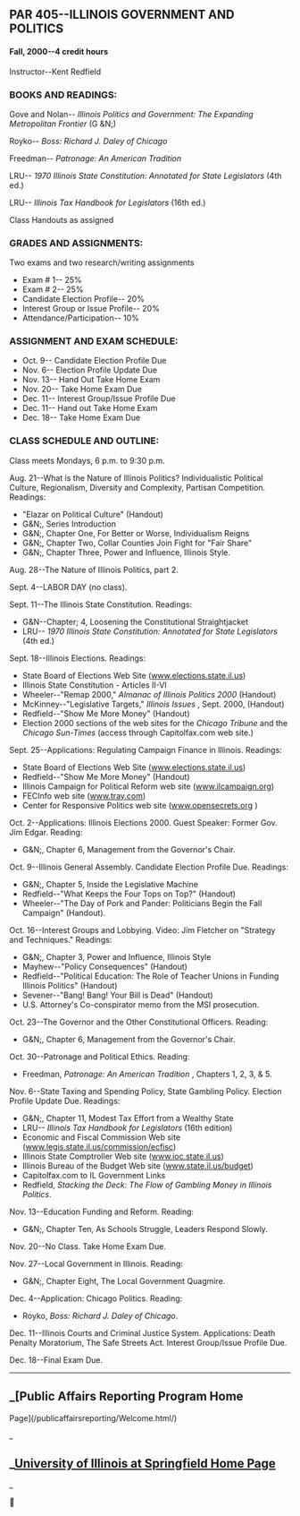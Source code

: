 ## PAR 405--ILLINOIS GOVERNMENT AND POLITICS

#### Fall, 2000--4 credit hours  
Instructor--Kent Redfield

### BOOKS AND READINGS:

Gove and Nolan-- _Illinois Politics and Government: The Expanding Metropolitan
Frontier_ (G &N;)

Royko-- _Boss: Richard J. Daley of Chicago_

Freedman-- _Patronage: An American Tradition_

LRU-- _1970 Illinois State Constitution: Annotated for State Legislators_ (4th
ed.)

LRU-- _Illinois Tax Handbook for Legislators_ (16th ed.)

Class Handouts as assigned

### GRADES AND ASSIGNMENTS:

Two exams and two research/writing assignments

  * Exam # 1-- 25% 
  * Exam # 2-- 25% 
  * Candidate Election Profile-- 20% 
  * Interest Group or Issue Profile-- 20% 
  * Attendance/Participation-- 10% 

### ASSIGNMENT AND EXAM SCHEDULE:

  * Oct. 9-- Candidate Election Profile Due 
  * Nov. 6-- Election Profile Update Due 
  * Nov. 13-- Hand Out Take Home Exam 
  * Nov. 20-- Take Home Exam Due 
  * Dec. 11-- Interest Group/Issue Profile Due 
  * Dec. 11-- Hand out Take Home Exam 
  * Dec. 18-- Take Home Exam Due 

### CLASS SCHEDULE AND OUTLINE:

Class meets Mondays, 6 p.m. to 9:30 p.m.

Aug. 21--What is the Nature of Illinois Politics? Individualistic Political
Culture, Regionalism, Diversity and Complexity, Partisan Competition.
Readings:

  * "Elazar on Political Culture" (Handout) 
  * G&N;, Series Introduction 
  * G&N;, Chapter One, For Better or Worse, Individualism Reigns 
  * G&N;, Chapter Two, Collar Counties Join Fight for "Fair Share" 
  * G&N;, Chapter Three, Power and Influence, Illinois Style. 

Aug. 28--The Nature of Illinois Politics, part 2.

Sept. 4--LABOR DAY (no class).

Sept. 11--The Illinois State Constitution. Readings:

  * G&N--Chapter; 4, Loosening the Constitutional Straightjacket 
  * LRU-- _1970 Illinois State Constitution: Annotated for State Legislators_ (4th ed.) 

Sept. 18--Illinois Elections. Readings:

  * State Board of Elections Web Site (www.elections.state.il.us) 
  * Illinois State Constitution - Articles II-VI 
  * Wheeler--"Remap 2000," _Almanac of Illinois Politics 2000_ (Handout) 
  * McKinney--"Legislative Targets," _Illinois Issues_ , Sept. 2000, (Handout) 
  * Redfield--"Show Me More Money" (Handout) 
  * Election 2000 sections of the web sites for the _Chicago Tribune_ and the _Chicago Sun-Times_ (access through Capitolfax.com web site.) 

Sept. 25--Applications: Regulating Campaign Finance in Illinois. Readings:

  * State Board of Elections Web Site (www.elections.state.il.us) 
  * Redfield--"Show Me More Money" (Handout) 
  * Illinois Campaign for Political Reform web site (www.ilcampaign.org) 
  * FECInfo web site (www.tray.com) 
  * Center for Responsive Politics web site (www.opensecrets.org ) 

Oct. 2--Applications: Illinois Elections 2000. Guest Speaker: Former Gov. Jim
Edgar. Reading:

  * G&N;, Chapter 6, Management from the Governor's Chair. 

Oct. 9--Illinois General Assembly. Candidate Election Profile Due. Readings:

  * G&N;, Chapter 5, Inside the Legislative Machine 
  * Redfield--"What Keeps the Four Tops on Top?" (Handout) 
  * Wheeler--"The Day of Pork and Pander: Politicians Begin the Fall Campaign" (Handout). 

Oct. 16--Interest Groups and Lobbying. Video: Jim Fletcher on "Strategy and
Techniques." Readings:

  * G&N;, Chapter 3, Power and Influence, Illinois Style 
  * Mayhew--"Policy Consequences" (Handout) 
  * Redfield--"Political Education: The Role of Teacher Unions in Funding Illinois Politics" (Handout) 
  * Sevener--"Bang! Bang! Your Bill is Dead" (Handout) 
  * U.S. Attorney's Co-conspirator memo from the MSI prosecution. 

Oct. 23--The Governor and the Other Constitutional Officers. Reading:

  * G&N;, Chapter 6, Management from the Governor's Chair. 

Oct. 30--Patronage and Political Ethics. Reading:

  * Freedman, _Patronage: An American Tradition_ , Chapters 1, 2, 3, & 5\. 

Nov. 6--State Taxing and Spending Policy, State Gambling Policy. Election
Profile Update Due. Readings:

  * G&N;, Chapter 11, Modest Tax Effort from a Wealthy State 
  * LRU-- _Illinois Tax Handbook for Legislators_ (16th edition) 
  * Economic and Fiscal Commission Web site (www.legis.state.il.us/commission/ecfisc) 
  * Illinois State Comptroller Web site (www.ioc.state.il.us) 
  * Illinois Bureau of the Budget Web site (www.state.il.us/budget) 
  * Capitolfax.com to IL Government Links 
  * Redfield, _Stacking the Deck: The Flow of Gambling Money in Illinois Politics_. 

Nov. 13--Education Funding and Reform. Reading:

  * G&N;, Chapter Ten, As Schools Struggle, Leaders Respond Slowly. 

Nov. 20--No Class. Take Home Exam Due.

Nov. 27--Local Government in Illinois. Reading:

  * G&N;, Chapter Eight, The Local Government Quagmire. 

Dec. 4--Application: Chicago Politics. Reading:

  * Royko, _Boss: Richard J. Daley of Chicago_. 

Dec. 11--Illinois Courts and Criminal Justice System. Applications: Death
Penalty Moratorium, The Safe Streets Act. Interest Group/Issue Profile Due.

Dec. 18--Final Exam Due.

* * *

## _[Public Affairs Reporting Program Home
Page](/publicaffairsreporting/Welcome.html/)

_

## _[University of Illinois at Springfield Home Page](http://www.uis.edu/)

_



